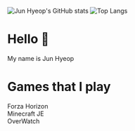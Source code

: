 ![Jun Hyeop's GitHub stats](https://github-readme-stats.vercel.app/api?username=Jonathan0827&show_icons=true&include_all_commits=true&count_private=true)
![Top Langs](https://github-profile-summary-cards.vercel.app/api/cards/repos-per-language?username=Jonathan0827&theme=github)
# Hello 👋
My name is Jun Hyeop
# Games that I play
Forza Horizon
<br>
Minecraft JE
<br>
OverWatch
